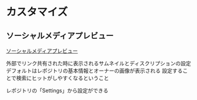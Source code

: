 # カスタマイズ

## ソーシャルメディアプレビュー

[ソーシャルメディアプレビュー](https://docs.github.com/ja/repositories/managing-your-repositorys-settings-and-features/customizing-your-repository/customizing-your-repositorys-social-media-preview)

外部でリンク共有された時に表示されるサムネイルとディスクリプションの設定
デフォルトはレポジトリの基本情報とオーナーの画像が表示される
設定することで検索にヒットがしやすくなるということ

レポジトリの「Settings」から設定ができる
